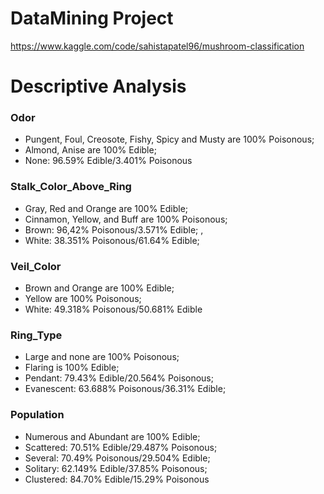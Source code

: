 # DataMining Project

https://www.kaggle.com/code/sahistapatel96/mushroom-classification


# Descriptive Analysis

### Odor
- Pungent, Foul, Creosote, Fishy, Spicy and Musty are 100% Poisonous;
- Almond, Anise are 100% Edible;
- None: 96.59% Edible/3.401% Poisonous

### Stalk_Color_Above_Ring
- Gray, Red and Orange are 100% Edible;
- Cinnamon, Yellow, and Buff are 100% Poisonous;
- Brown: 96,42% Poisonous/3.571% Edible;
,
- White: 38.351% Poisonous/61.64% Edible;


### Veil_Color
- Brown and Orange are 100% Edible;
- Yellow are 100% Poisonous;
- White: 49.318% Poisonous/50.681% Edible


### Ring_Type
- Large and none are 100% Poisonous;
- Flaring is 100% Edible;
- Pendant: 79.43% Edible/20.564% Poisonous;
- Evanescent: 63.688% Poisonous/36.31% Edible;


### Population
- Numerous and Abundant are 100% Edible;
- Scattered: 70.51% Edible/29.487% Poisonous;
- Several: 70.49% Poisonous/29.504% Edible;
- Solitary: 62.149% Edible/37.85% Poisonous;
- Clustered: 84.70% Edible/15.29% Poisonous
